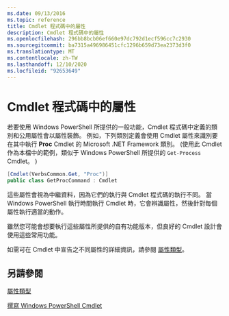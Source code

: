 ```yaml
---
ms.date: 09/13/2016
ms.topic: reference
title: Cmdlet 程式碼中的屬性
description: Cmdlet 程式碼中的屬性
ms.openlocfilehash: 296bb8bcb06ef660e97dc792d1ecf596cc7c2930
ms.sourcegitcommit: ba7315a496986451cfc1296b659d73ea2373d3f0
ms.translationtype: MT
ms.contentlocale: zh-TW
ms.lasthandoff: 12/10/2020
ms.locfileid: "92653649"
---
```

# <a name="attributes-in-cmdlet-code"></a>Cmdlet 程式碼中的屬性

若要使用 Windows PowerShell 所提供的一般功能，Cmdlet 程式碼中定義的類別和公用屬性會以屬性裝飾。 例如，下列類別定義會使用 Cmdlet 屬性來識別要在其中執行 **Proc** Cmdlet 的 Microsoft .NET Framework 類別。  (使用此 Cmdlet 作為本檔中的範例，類似于 Windows PowerShell 所提供的 `Get-Process` Cmdlet。 ) 

```csharp
[Cmdlet(VerbsCommon.Get, "Proc")]
public class GetProcCommand : Cmdlet
```

這些屬性會視為中繼資料，因為它們的執行與 Cmdlet 程式碼的執行不同。 當 Windows PowerShell 執行時間執行 Cmdlet 時，它會辨識屬性，然後針對每個屬性執行適當的動作。

雖然您可能會想要執行這些屬性所提供的自有功能版本，但良好的 Cmdlet 設計會使用這些常用功能。

如需可在 Cmdlet 中宣告之不同屬性的詳細資訊，請參閱 [屬性類型](./attribute-types.md)。

## <a name="see-also"></a>另請參閱

[屬性類型](./attribute-types.md)

[撰寫 Windows PowerShell Cmdlet](./writing-a-windows-powershell-cmdlet.md)
